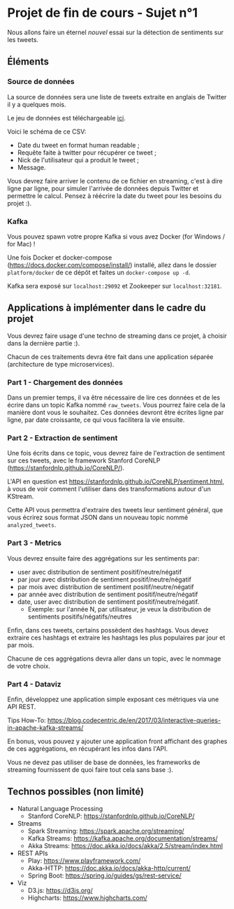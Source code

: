 # Projet de fin de cours - Sujet n°1

Nous allons faire un éternel *nouvel* essai sur la détection de sentiments sur
les tweets.

## Éléments
### Source de données

La source de données sera une liste de tweets extraite en anglais de Twitter il y a quelques mois.

Le jeu de données est téléchargeable [ici](https://ams3.digitaloceanspaces.com/nekonyuu42/work/nyuulabs/courses/kafka-data-hub/tweets.csv.gz?X-Amz-Algorithm=AWS4-HMAC-SHA256&X-Amz-Credential=DHKQC67GSU2ARRU2Y5EQ%2F20180702%2Fams3%2Fs3%2Faws4_request&X-Amz-Date=20180702T122646Z&X-Amz-Expires=604800&X-Amz-SignedHeaders=host&X-Amz-Signature=9d3639b701b88be4282719778e0b5a9b423e3f604c11737a349d15e185b0c991).

Voici le schéma de ce CSV:
  * Date du tweet en format human readable ;
  * Requête faite à twitter pour récupérer ce tweet ;
  * Nick de l'utilisateur qui a produit le tweet ;
  * Message.

Vous devrez faire arriver le contenu de ce fichier en streaming, c'est à dire ligne par ligne, pour simuler 
l'arrivée de données depuis Twitter et permettre le calcul. Pensez à réécrire la date du tweet pour les besoins
du projet :).

### Kafka

Vous pouvez spawn votre propre Kafka si vous avez 
Docker (for Windows / for Mac) !

Une fois Docker et docker-compose (https://docs.docker.com/compose/install/) installé, allez dans le dossier `platform/docker` 
de ce dépôt et faites un `docker-compose up -d`.

Kafka sera exposé sur `localhost:29092` et Zookeeper sur `localhost:32181`.

## Applications à implémenter dans le cadre du projet

Vous devrez faire usage d'une techno de streaming dans ce projet, à choisir dans la dernière partie :).

Chacun de ces traitements devra être fait dans une application séparée 
(architecture de type microservices).

### Part 1 - Chargement des données

Dans un premier temps, il va être nécessaire de lire ces données et de les 
écrire dans un topic Kafka nommé `raw_tweets`. Vous pourrez faire cela de la
manière dont vous le souhaitez. Ces données devront être écrites ligne par ligne, par date
croissante, ce qui vous facilitera la vie ensuite.

### Part 2 - Extraction de sentiment

Une fois écrits dans ce topic, vous devrez faire de l'extraction de sentiment 
sur ces tweets, avec le framework Stanford CoreNLP (https://stanfordnlp.github.io/CoreNLP/).

L'API en question est https://stanfordnlp.github.io/CoreNLP/sentiment.html, à vous de voir
comment l'utiliser dans des transformations autour d'un KStream.

Cette API vous permettra d'extraire des tweets leur sentiment général, 
que vous écrirez sous format JSON dans un nouveau topic nommé `analyzed_tweets`.

### Part 3 - Metrics

Vous devrez ensuite faire des aggrégations sur les sentiments par:
  * user avec distribution de sentiment positif/neutre/négatif
  * par jour avec distribution de sentiment positif/neutre/négatif
  * par mois avec distribution de sentiment positif/neutre/négatif
  * par année avec distribution de sentiment positif/neutre/négatif
  * date, user avec distribution de sentiment positif/neutre/négatif.
    * Exemple: sur l'année N, par utilisateur, je veux la distribution de sentiments positifs/négatifs/neutres

Enfin, dans ces tweets, certains possèdent des hashtags. Vous devez 
extraire ces hashtags et extraire les hashtags les plus populaires 
par jour et par mois.

Chacune de ces aggrégations devra aller dans un topic, avec le nommage de votre choix.

### Part 4 - Dataviz

Enfin, développez une application simple exposant ces métriques via une API REST.

Tips How-To: https://blog.codecentric.de/en/2017/03/interactive-queries-in-apache-kafka-streams/ 

En bonus, vous pouvez y ajouter une application front affichant des graphes de
ces aggrégations, en récupérant les infos dans l'API.

Vous ne devez pas utiliser de base de données, les frameworks de streaming 
fournissent de quoi faire tout cela sans base :).

## Technos possibles (non limité)

  * Natural Language Processing 
    * Stanford CoreNLP: https://stanfordnlp.github.io/CoreNLP/
  * Streams
    * Spark Streaming: https://spark.apache.org/streaming/
    * Kafka Streams: https://kafka.apache.org/documentation/streams/
    * Akka Streams: https://doc.akka.io/docs/akka/2.5/stream/index.html
  * REST APIs
    * Play: https://www.playframework.com/
    * Akka-HTTP: https://doc.akka.io/docs/akka-http/current/
    * Spring Boot: https://spring.io/guides/gs/rest-service/
  * Viz
    * D3.js: https://d3js.org/
    * Highcharts: https://www.highcharts.com/

